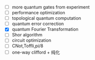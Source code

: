 - [ ] more quantum gates from experiment
- [ ] performance optimization
- [ ] topological quantum computation
- [ ] quantum error correction
- [x] quantum Fourier Transformation
- [ ] Shor algorithm
- [ ] circuit optimization
- [ ] CNot,Toffli,pi/8
- [ ] one-way clifford + 纯化